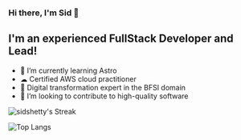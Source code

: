 ### Hi there, I'm Sid  👋


## I'm an experienced FullStack Developer and Lead!

- 🌱 I’m currently learning Astro
- ☁  Certified AWS cloud practitioner
- 🥼 Digital transformation expert in the BFSI domain 
- 👯 I’m looking to contribute to high-quality software

![sidshetty's Streak](https://github-readme-streak-stats.herokuapp.com/?user=sidshetty&theme=vue-dark&hide_border=true)

![Top Langs](https://github-readme-stats.vercel.app/api/top-langs/?username=sidshetty&langs_count=8)

<!--
- ⚡ Fun fact: I love to draw and play guitar / drums

<details>
  <summary>:zap: GitHub Stats</summary>

  <img align="left" alt="sidsehtty's GitHub Stats" src="https://github-readme-stats.sidshetty.vercel.app/api?username=sidshetty&show_icons=true&hide_border=true" />

</details>
-->
